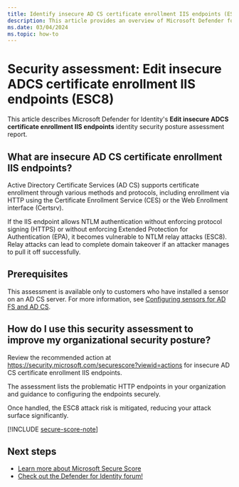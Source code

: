 ```yaml
---
title: Identify insecure AD CS certificate enrollment IIS endpoints (ESC8)| Microsoft Defender for Identity
description: This article provides an overview of Microsoft Defender for Identity's 'Edit insecure ADCS certificate enrollment IIS endpoints (ESC8)' identity security posture assessment report.
ms.date: 03/04/2024
ms.topic: how-to
---
```


# Security assessment: Edit insecure ADCS certificate enrollment IIS endpoints (ESC8)

This article describes Microsoft Defender for Identity's **Edit insecure ADCS certificate enrollment IIS endpoints** identity security posture assessment report.

## What are insecure AD CS certificate enrollment IIS endpoints?

Active Directory Certificate Services (AD CS) supports certificate enrollment through various methods and protocols, including enrollment via HTTP using the Certificate Enrollment Service (CES) or the Web Enrollment interface (Certsrv).

If the IIS endpoint allows NTLM authentication without enforcing protocol signing (HTTPS) or without enforcing Extended Protection for Authentication (EPA), it becomes vulnerable to NTLM relay attacks (ESC8). Relay attacks can lead to complete domain takeover if an attacker manages to pull it off successfully.

## Prerequisites

This assessment is available only to customers who have installed a sensor on an AD CS server. For more information, see [Configuring sensors for AD FS and AD CS](deploy/active-directory-federation-services.md).

## How do I use this security assessment to improve my organizational security posture?

Review the recommended action at <https://security.microsoft.com/securescore?viewid=actions> for insecure AD CS certificate enrollment IIS endpoints.

The assessment lists the problematic HTTP endpoints in your organization and guidance to configuring the endpoints securely.

Once handled, the ESC8 attack risk is mitigated, reducing your attack surface significantly.

[!INCLUDE [secure-score-note](../includes/secure-score-note.md)]


## Next steps

- [Learn more about Microsoft Secure Score](/microsoft-365/security/defender/microsoft-secure-score)
- [Check out the Defender for Identity forum!](<https://aka.ms/MDIcommunity>)
